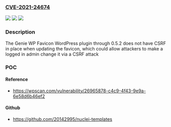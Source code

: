 ### [CVE-2021-24674](https://cve.mitre.org/cgi-bin/cvename.cgi?name=CVE-2021-24674)
![](https://img.shields.io/static/v1?label=Product&message=Genie%20WP%20Favicon&color=blue)
![](https://img.shields.io/static/v1?label=Version&message=0.5.2%3C%3D%200.5.2%20&color=brighgreen)
![](https://img.shields.io/static/v1?label=Vulnerability&message=CWE-352%20Cross-Site%20Request%20Forgery%20(CSRF)&color=brighgreen)

### Description

The Genie WP Favicon WordPress plugin through 0.5.2 does not have CSRF in place when updating the favicon, which could allow attackers to make a logged in admin change it via a CSRF attack

### POC

#### Reference
- https://wpscan.com/vulnerability/26965878-c4c9-4f43-9e9a-6e58d6b46ef2

#### Github
- https://github.com/20142995/nuclei-templates

